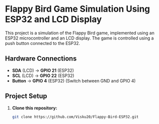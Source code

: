 # Flappy Bird Game Simulation Using ESP32 and LCD Display

This project is a simulation of the Flappy Bird game, implemented using an ESP32 microcontroller and an LCD display. The game is controlled using a push button connected to the ESP32.

## Hardware Connections

- **SDA** (LCD) -> **GPIO 21** (ESP32)
- **SCL** (LCD) -> **GPIO 22** (ESP32)
- **Button** -> **GPIO 4** (ESP32) (Switch between GND and GPIO 4)

## Project Setup

1. **Clone this repository:**
   ```bash
   git clone https://github.com/Visku20/Flappy-Bird-ESP32.git
